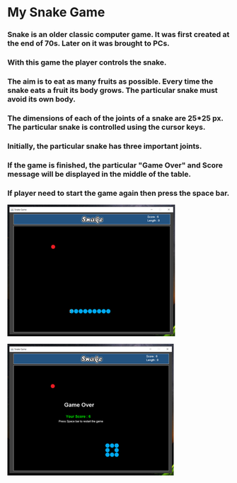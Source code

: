 # My Snake Game  
  

### Snake is an older classic computer game. It was first created at the end of 70s. Later on it was brought to PCs.  

### With this game the player controls the snake. 
### The aim is to eat as many fruits as possible. Every time the snake eats a fruit its body grows. The particular snake must avoid its own body. 
### The dimensions of each of the joints of a snake are 25*25 px. The particular snake is controlled using the cursor keys. 
### Initially, the particular snake has three important joints. 
### If the game is finished, the particular "Game Over" and Score message will be displayed in the middle of the table.
### If player need to start the game again then press the space bar.
![This is an image](https://github.com/chethansv23/Snake-Game/blob/main/game.png)

![This is an image](https://github.com/chethansv23/Snake-Game/blob/main/gameover.png)
